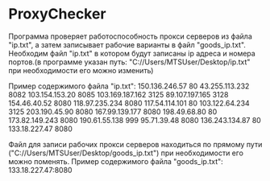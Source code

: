 # ProxyChecker

Программа проверяет работоспособность прокси серверов из файла "ip.txt", а затем записывает рабочие варианты в файл "goods_ip.txt".
Необходим файл "ip.txt" в котором будут записаны ip адреса и номера портов.(в программе указан путь: "C://Users/MTSUser/Desktop/ip.txt" при необходимости его можно изменить) 

Пример содержимого файла "ip.txt":
150.136.246.57	80
43.255.113.232	8082
103.154.153.20	8085
103.169.187.162	3125
89.107.197.165	3128
154.46.40.52	8080
118.97.235.234	8080
117.54.114.101	80
103.122.64.234	3125
203.190.45.90	8080
167.99.139.177	8080
198.49.68.80	80
173.82.149.243	8080
190.61.55.138	999
95.71.39.48	8080
136.243.134.87	80
133.18.227.47 8080

Файл для записи рабочих прокси серверов находиться по прямому пути ("C://Users/MTSUser/Desktop/goods_ip.txt") при необходимости его можно поменять.
Пример содержимого файла "goods_ip.txt":
133.18.227.47:8080
